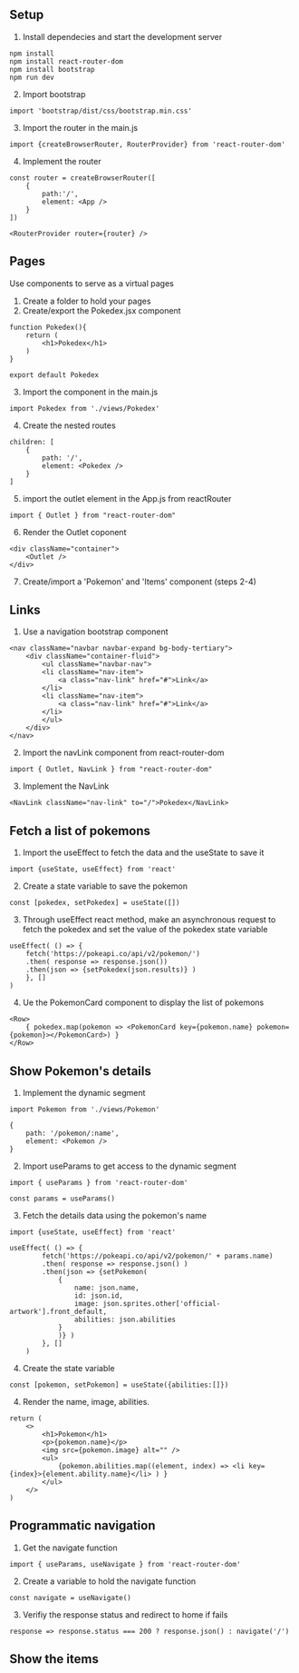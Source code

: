 ## Setup
1. Install dependecies and start the development server
```
npm install
npm install react-router-dom
npm install bootstrap
npm run dev
```
2. Import bootstrap
```
import 'bootstrap/dist/css/bootstrap.min.css'
```

3. Import the router in the main.js
```
import {createBrowserRouter, RouterProvider} from 'react-router-dom'
```

4. Implement the router
```
const router = createBrowserRouter([
    {
        path:'/',
        element: <App />
    }
])
```

```
<RouterProvider router={router} />
```

## Pages
Use components to serve as a virtual pages
1. Create a folder to hold your pages
2. Create/export the Pokedex.jsx component
```
function Pokedex(){
    return (
        <h1>Pokedex</h1>
    )
}

export default Pokedex
```
3. Import the component in the main.js
```
import Pokedex from './views/Pokedex'
```

4. Create the nested routes
```
children: [ 
    {
        path: '/',
        element: <Pokedex /> 
    }
]
```

5. import the outlet element in the App.js from reactRouter
```
import { Outlet } from "react-router-dom"
```

6. Render the Outlet coponent
```
<div className="container">
    <Outlet />
</div>
```

7. Create/import a 'Pokemon' and 'Items' component (steps 2-4)

## Links
1. Use a navigation bootstrap component
```
<nav className="navbar navbar-expand bg-body-tertiary">
    <div className="container-fluid">
        <ul className="navbar-nav">
        <li className="nav-item">
            <a class="nav-link" href="#">Link</a>
        </li>
        <li className="nav-item">
            <a class="nav-link" href="#">Link</a>
        </li>
        </ul>
    </div>
</nav>
```
2. Import the navLink component from react-router-dom
```
import { Outlet, NavLink } from "react-router-dom"
```
3. Implement the NavLink
```
<NavLink className="nav-link" to="/">Pokedex</NavLink>
```

## Fetch a list of pokemons
1. Import the useEffect to fetch the data and the useState to save it
```
import {useState, useEffect} from 'react'
```
2. Create a state variable to save the pokemon
```
const [pokedex, setPokedex] = useState([])
```
3. Through useEffect react method, make an asynchronous request to fetch the pokedex and set the value of the pokedex state variable
```
useEffect( () => {
    fetch('https://pokeapi.co/api/v2/pokemon/')
    .then( response => response.json())
    .then(json => {setPokedex(json.results)} )
    }, []
)
```

4. Ue the PokemonCard component to display the list of pokemons
```
<Row>
    { pokedex.map(pokemon => <PokemonCard key={pokemon.name} pokemon={pokemon}></PokemonCard>) }
</Row>
```

## Show Pokemon's details
1. Implement the dynamic segment
```
import Pokemon from './views/Pokemon'
```
```
{
    path: '/pokemon/:name',
    element: <Pokemon />
}
```
2. Import useParams to get access to the dynamic segment
```
import { useParams } from 'react-router-dom'
```
```
const params = useParams()
```

3. Fetch the details data using the pokemon's name
```
import {useState, useEffect} from 'react'
```
```
useEffect( () => {
        fetch('https://pokeapi.co/api/v2/pokemon/' + params.name)
        .then( response => response.json() )
        .then(json => {setPokemon(
            {
                name: json.name,
                id: json.id,
                image: json.sprites.other['official-artwork'].front_default,
                abilities: json.abilities 
            }
            )} )
        }, []
    )
```

4. Create the state variable
```
const [pokemon, setPokemon] = useState({abilities:[]})
```
4. Render the name, image, abilities.
```
return (
    <>
        <h1>Pokemon</h1>
        <p>{pokemon.name}</p>
        <img src={pokemon.image} alt="" />
        <ul>
            {pokemon.abilities.map((element, index) => <li key={index}>{element.ability.name}</li> ) }
        </ul>
    </>
)
```

## Programmatic navigation
1. Get the navigate function
```
import { useParams, useNavigate } from 'react-router-dom'
```
2. Create a variable to hold the navigate function
```
const navigate = useNavigate()
```

3. Verifiy the response status and redirect to home if fails
```
response => response.status === 200 ? response.json() : navigate('/')
```


## Show the items

